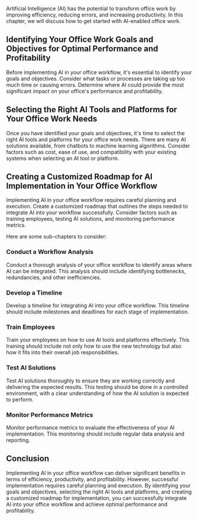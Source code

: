 
Artificial Intelligence (AI) has the potential to transform office work by improving efficiency, reducing errors, and increasing productivity. In this chapter, we will discuss how to get started with AI-enabled office work.

Identifying Your Office Work Goals and Objectives for Optimal Performance and Profitability
-------------------------------------------------------------------------------------------

Before implementing AI in your office workflow, it's essential to identify your goals and objectives. Consider what tasks or processes are taking up too much time or causing errors. Determine where AI could provide the most significant impact on your office's performance and profitability.

Selecting the Right AI Tools and Platforms for Your Office Work Needs
---------------------------------------------------------------------

Once you have identified your goals and objectives, it's time to select the right AI tools and platforms for your office work needs. There are many AI solutions available, from chatbots to machine learning algorithms. Consider factors such as cost, ease of use, and compatibility with your existing systems when selecting an AI tool or platform.

Creating a Customized Roadmap for AI Implementation in Your Office Workflow
---------------------------------------------------------------------------

Implementing AI in your office workflow requires careful planning and execution. Create a customized roadmap that outlines the steps needed to integrate AI into your workflow successfully. Consider factors such as training employees, testing AI solutions, and monitoring performance metrics.

Here are some sub-chapters to consider:

### Conduct a Workflow Analysis

Conduct a thorough analysis of your office workflow to identify areas where AI can be integrated. This analysis should include identifying bottlenecks, redundancies, and other inefficiencies.

### Develop a Timeline

Develop a timeline for integrating AI into your office workflow. This timeline should include milestones and deadlines for each stage of implementation.

### Train Employees

Train your employees on how to use AI tools and platforms effectively. This training should include not only how to use the new technology but also how it fits into their overall job responsibilities.

### Test AI Solutions

Test AI solutions thoroughly to ensure they are working correctly and delivering the expected results. This testing should be done in a controlled environment, with a clear understanding of how the AI solution is expected to perform.

### Monitor Performance Metrics

Monitor performance metrics to evaluate the effectiveness of your AI implementation. This monitoring should include regular data analysis and reporting.

Conclusion
----------

Implementing AI in your office workflow can deliver significant benefits in terms of efficiency, productivity, and profitability. However, successful implementation requires careful planning and execution. By identifying your goals and objectives, selecting the right AI tools and platforms, and creating a customized roadmap for implementation, you can successfully integrate AI into your office workflow and achieve optimal performance and profitability.

